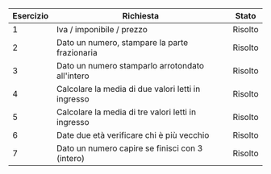 Esercizio | Richiesta | Stato
--------- | --------- | -----
1 | Iva / imponibile / prezzo | Risolto
2 | Dato un numero, stampare la parte frazionaria | Risolto  
3 | Dato un numero stamparlo arrotondato all'intero | Risolto
4 | Calcolare la media di due valori letti in ingresso | Risolto
5 | Calcolare la media di tre valori letti in ingresso | Risolto
6 | Date due età verificare chi è più vecchio | Risolto
7 | Dato un numero capire se finisci con 3 (intero) | Risolto

